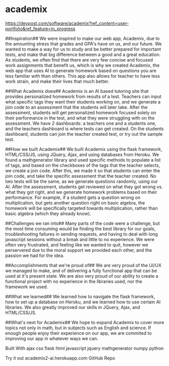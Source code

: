 # academix

https://devpost.com/software/academix?ref_content=user-portfolio&ref_feature=in_progress

##Inspiration##
We were inspired to make our web app, Academix, due to the amounting stress that grades and GPA's have on us, and our future. We wanted to make a way for us to study and be better prepared for important tests, and make that big difference between a good and a great education. As students, we often find that there are very few concise and focused work assignments that benefit us, which is why we created Academix, the web app that uses AI to generate homework based on questions you are less familiar with than others. This app also allows for teacher to have less work strain, and make their lives that much better.

##What Academix does##
Academix is an AI based tutoring site that provides personalized homework from results of a test. Teachers can input what specific tags they want their students working on, and we generate a join code to an assessment that the students will later take. After the assessment, students will get personalized homework focused solely on their performance in the test, and what they were struggling with on the assessment. We have 2 dashboards: a teachers one and a students one, and the teachers dashboard is where tests can get created. On the students dashboard, students can join the teacher created test, or try out the sample test.

##How we built Academix##
We built Academix using the flask framework, HTML/CSS/JS, using JQuery, Ajax, and using databases from Heroku. We found a mathgenerator library and used specific methods to populate a list of tags, and based on the checkboxes of the tags that the teacher selects, we create a join code. After this, we made it so that students can enter the join code, and take the specific assessment that the teacher created. No two tests will be the same, as we generate questions randomly, using our AI. After the assessment, students get reviewed on what they got wrong vs. what they got right, and we generate homework problems based on their performance. For example, if a student gets a question wrong on multiplication, but gets another question right on basic algebra, the homework will be specifically targeted towards multiplication, rather than basic algebra (which they already know).

##Challenges we ran into##
Many parts of the code were a challenge, but the most time consuming would be finding the best library for our goals, troubleshooting failures in sending requests, and having to deal with long javascript sessions without a break and little to no experience. We were often very frustrated, and feeling like we wanted to quit, however we perservered due to the moral support we provided each other, and the passion we had for the idea.

##Accomplishments that we're proud of##
We are very proud of the UI/UX we managed to make, and of delivering a fully functional app that can be used at it's present state. We are also very proud of our ability to create a functional project with no experience in the libraries used, nor the framework we used.

##What we learned##
We learned how to navigate the flask framework, how to set up a database on Heroku, and we learned how to use certain AI libraries. We also greatly improved our skills in JQuery, Ajax, and HTML/CSS/JS.

##What's next for Academix##
We hope to expand Academix to cover more topics not only in math, but in subjects such as English and science. If enough people enjoy their experience on our app, we are commited to improving our app in whatever ways we can.

Built With
ajax
css
flask
html
javascript
jquery
mathgenerator
numpy
python

Try it out
 academix2-ai.herokuapp.com
 GitHub Repo
